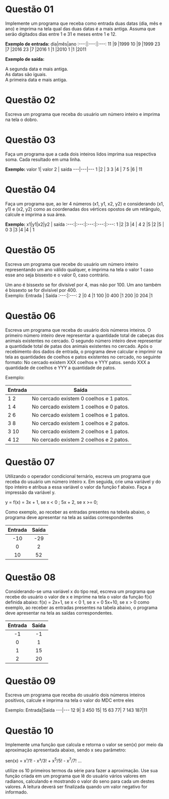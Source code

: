 # Questão 01
Implemente um programa que receba como entrada duas datas (dia, mês e ano) e imprima na tela qual das duas datas é a mais antiga. Assuma que serão digitados dias entre 1 e 31 e meses entre 1 e 12.

**Exemplo de entrada:**
dia|mês|ano
:---:|:---:|:---:
11 |9  |1999 
10 |9  |1999
23 |7  |2016 
23 |7  |2016
1  |1  |2010 
1  |1  |2011

**Exemplo de saída:** 

A segunda data e mais antiga.<br>
As datas são iguais.<br>
A primeira data e mais antiga.

# Questão 02 
Escreva um programa que receba do usuário um número inteiro e imprima na tela o dobro.

# Questão 03 
Faça um programa que a cada dois inteiros lidos imprima sua respectiva soma. Cada resultado em uma linha.

**Exemplo:**
valor 1| valor 2 | saída
---|---|---
1  |2 | 3
3  |4 | 7
5  |6 | 11

# Questão 04 
Faça um programa que, ao ler 4 números (x1, y1, x2, y2) e considerando (x1, y1) e (x2, y2) como as coordenadas dos vértices opostos de um retângulo, calcule e imprima a sua área.

**Exemplo:**
x1|y1|x2|y2 | saída 
:---:|:---:|:---:|:---:|:---:
1 |2 |3 |4 | 4
2 |5 |2 |5 | 0
3 |3 |4 |4 | 1

# Questão 05 
Escreva um programa que recebe do usuário um número inteiro representando um ano válido qualquer, e imprima na tela o valor 1 caso esse ano seja bissexto e o valor 0, caso contrário.<br>
 
Um ano é bissexto se for divisível por 4, mas não por 100. Um ano também é bissexto se for divisível por 400.
<br>
Exemplo: 
Entrada | Saída
:---:|:---:
2      |0
4      |1
100    |0
400    |1
200    |0
204    |1

# Questão 06 
Escreva um programa que receba do usuário dois números inteiros. O primeiro número inteiro deve representar a quantidade total de cabeças dos animais existentes no cercado. O segundo número inteiro deve representar a quantidade total de patas dos animais existentes no cercado. Após o recebimento dos dados de entrada, o programa deve calcular e imprimir na tela as quantidades de coelhos e patos existentes no cercado, no seguinte formato:
No cercado existem XXX coelhos e YYY patos.
sendo XXX a quantidade de coelhos e YYY a quantidade de patos.

Exemplo: 

Entrada | Saída
---     |---
1 2     |No cercado existem 0 coelhos e 1 patos.
1 4     |No cercado existem 1 coelhos e 0 patos.
2 6     |No cercado existem 1 coelhos e 1 patos.
3 8     |No cercado existem 1 coelhos e 2 patos.
3 10    |No cercado existem 2 coelhos e 1 patos.
4 12    |No cercado existem 2 coelhos e 2 patos. 

# Questão 07
Utilizando o operador condicional ternário, escreva um programa que receba do usuário um número inteiro x. Em seguida, crie uma variável y do tipo inteiro e atribua a essa variável o valor da função f abaixo. Faça a impressão da variável y.

y = f(x) = 
      3x + 1, se x < 0 ; 
      5x + 2, se x >= 0;

Como exemplo, ao receber as entradas presentes na tebela abaixo, o programa deve apresentar na tela as saídas correspondentes

Entrada | Saída
:---:|:---:
-10     | -29
0       | 2
10      | 52

# Questão 08
Considerando-se uma variável x do tipo real, escreva um programa que recebe do usuário o valor de x e imprime na tela o valor da função f(x) definida abaixo: 
      f(x) = 
            2x+1, se x < 0
            1, se x = 0
            5x+10, se x > 0
como exemplo, ao receber as entradas presentes na tabela abaixo, o programa deve apresentar na tela as saídas correspondentes.
 
Entrada | Saída
:---:|:---:
-1      |   -1
0       |   1
1       |   15
2       |   20

# Questão 09 
Escreva um programa que receba do usuário dois números inteiros positivos, calcule e imprima na tela o valor do MDC entre eles

Exemplo: 
Entrada|Saída
---|---
12  9| 3
450 15| 15
63 77| 7
143 187|11   

# Questão 10
Implemente uma função que calcula e retorna o valor se sen(x) por meio da aproximação apresentada abaixo, sendo x seu parâmetro: 

sen(x) = x¹/1! - x³/3! + x<sup>5</sup>/5! - x<sup>7</sup>/7! ...

utilize os 10 primeiros termos da série para fazer a aproximação. Use sua função criada em um programa que lê do usuário vários valores em radianos, calculando e mostrando o valor do seno para cada um destes valores. A leitura deverá ser finalizada quando um valor negativo for informado.

